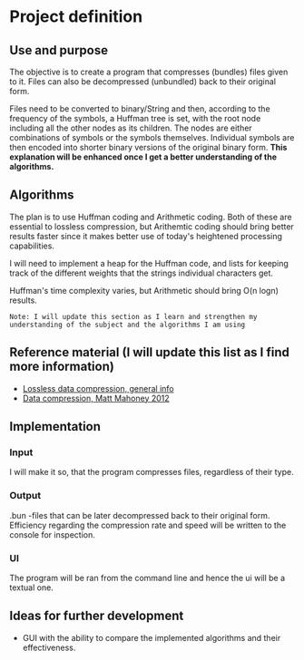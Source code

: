 # Project definition

## Use and purpose
The objective is to create a program that compresses (bundles) files given to it. 
Files can also be decompressed (unbundled) back to their original form.

Files need to be converted to binary/String and then, according to the frequency of the symbols, a Huffman tree is set, with the root node including all the other nodes as its children. The nodes are either combinations of symbols or the symbols themselves. Individual symbols are then encoded into shorter binary versions of the original binary form. __This explanation will be enhanced once I get a better understanding of the algorithms.__ 

## Algorithms
The plan is to use Huffman coding and Arithmetic coding. Both of these are essential to 
lossless compression, but Arithemtic coding should bring better results faster since it makes better use
of today's heightened processing capabilities.

I will need to implement a heap for the Huffman code, and lists for keeping track of the different weights that the strings individual characters get.

Huffman's time complexity varies, but Arithmetic should bring O(n logn) results.

`` Note: I will update this section as I learn and strengthen my understanding of the subject and the algorithms I am using ``

## Reference material (I will update this list as I find more information)
- [Lossless data compression, general info](https://www.maximumcompression.com/algoritms.php9 "link1")
- [Data compression, Matt Mahoney 2012](http://mattmahoney.net/dc/dce.html "link2")

## Implementation
### Input
I will make it so, that the program compresses files, regardless of their type. 
### Output 
.bun -files that can be later decompressed back to their original form.
Efficiency regarding the compression rate and speed will be written to the console for inspection.
### UI
The program will be ran from the command line and hence the ui will be a textual one.

## Ideas for further development
- GUI with the ability to compare the implemented algorithms and their effectiveness.
